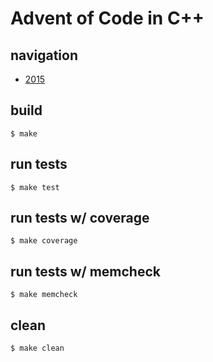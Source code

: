 # Advent of Code in C++

## navigation
  * [2015](./src/2015/README.md)

## build

    $ make

## run tests

    $ make test

## run tests w/ coverage

    $ make coverage

## run tests w/ memcheck

    $ make memcheck

## clean

    $ make clean
